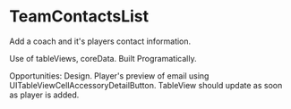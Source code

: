# TeamContactsList
Add a coach and it's players contact information.

Use of tableViews, coreData. Built Programatically. 

Opportunities: Design. Player's preview of email using UITableViewCellAccessoryDetailButton. TableView should update as soon as player is added. 
